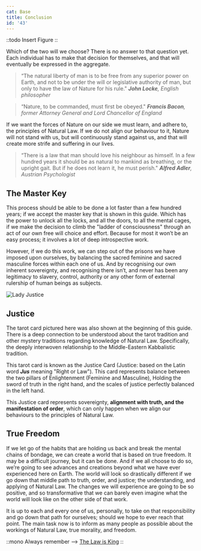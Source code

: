 ```yaml
---
cat: Base
title: Conclusion
id: '43'
---
```


::todo
Insert Figure
::

Which of the two will we choose? There is no answer to that question yet. Each individual has to make that decision for themselves, and that will eventually be expressed in the aggregate.

<!-- >“A free people claim their rights as derived from the laws of Nature, and not as the gift of their magistrates."
<i class="text-xs pt-4 block -mb-4"><b>Carl Thomas Jefferson</b>, 3rd President of the U.S.A.</i> -->

>“The natural liberty of man is to be free from any superior power on Earth, and not to be under the will or legislative authority of man, but only to have the law of Nature for his rule."
<i class="text-xs pt-4 block -mb-4"><b>John Locke</b>, English philosopher</i>

>“Nature, to be commanded, must first be obeyed."
<i class="text-xs pt-4 block -mb-4"><b>Francis Bacon</b>, former Attorney General and Lord Chancellor of England</i>

If we want the forces of Nature on our side we must learn, and adhere to, the principles of Natural Law. If we do not align our behaviour to it, Nature will not stand with us, but will continuously stand against us, and that will create more strife and suffering in our lives.

>“There is a law that man should love his neighbour as himself. In a few hundred years it should be as natural to mankind as breathing, or the upright gait. But if he does not learn it, he must perish."
<i class="text-xs pt-4 block -mb-4"><b>Alfred Adler</b>, Austrian Psychologist</i>

## The Master Key
This process should be able to be done a lot faster than a few hundred years; if we accept the master key that is shown in this guide. Which has the power to unlock all the locks, and all the doors, to all the mental cages, if we make the decision to climb the "ladder of consciousness" through an act of our own free will choice and effort. Because for most it won’t be an easy process; it involves a lot of deep introspective work.

However, if we do this work, we can step out of the prisons we have imposed upon ourselves, by balancing the sacred feminine and sacred masculine forces within each one of us. And by recognising our own inherent sovereignty, and recognising there isn’t, and never has been any legitimacy to slavery, control, authority or any other form of external rulership of human beings as subjects.

![Lady Justice](/img/content/lady-justice-tarot-black-white-s.webp)

## Justice
The tarot card pictured here was also shown at the beginning of this guide. There is a deep connection to be understood about the tarot tradition and other mystery traditions regarding knowledge of Natural Law. Specifically, the deeply interwoven relationship to the Middle-Eastern Kabbalistic tradition.

This tarot card is known as the Justice Card (Justice: based on the Latin word **_Jus_** meaning "Right or Law"). This card represents balance between the two pillars of Enlightenment (Feminine and Masculine), Holding the sword of truth in the right hand, and the scales of justice perfectly balanced in the left hand.

<span class="desc">This Justice card represents sovereignty, <b class="font-bold underline">alignment with truth, and the manifestation of order</b>, which can only happen when we align our behaviours to the principles of Natural Law.</span>

## True Freedom
If we let go of the habits that are holding us back and break the mental chains of bondage, we can create a world that is based on true freedom. It may be a difficult journey, but it can be done. And if we all choose to do so, we’re going to see advances and creations beyond what we have ever experienced here on Earth. The world will look so drastically different if we go down that middle path to truth, order, and justice; the understanding, and applying of Natural Law. The changes we will experience are going to be so positive, and so transformative that we can barely even imagine what the world will look like on the other side of that work.

It is up to each and every one of us, personally, to take on that responsibility and go down that path for ourselves; should we hope to ever reach that point. The main task now is to inform as many people as possible about the workings of Natural Law, true morality, and freedom.

::mono
Always remember --> <u>The Law is King</u>
::


